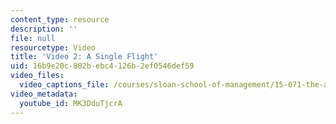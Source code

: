 ```yaml
---
content_type: resource
description: ''
file: null
resourcetype: Video
title: 'Video 2: A Single Flight'
uid: 16b9e20c-802b-ebc4-126b-2ef0546def59
video_files:
  video_captions_file: /courses/sloan-school-of-management/15-071-the-analytics-edge-spring-2017/linear-optimization/airline-revenue-management-an-introduction-to-linear-optimization/video-2-a-single-flight/video-2-a-single-flight-0/MK3DduTjcrA.vtt
video_metadata:
  youtube_id: MK3DduTjcrA
---
```

